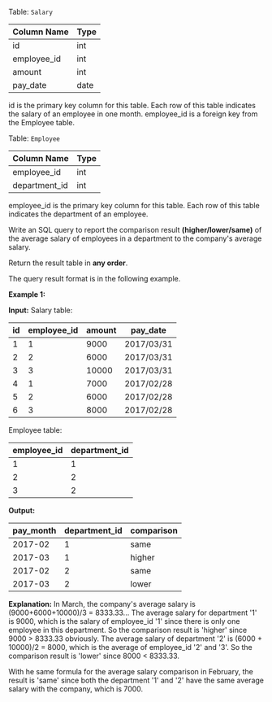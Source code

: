 ﻿
Table:  `Salary`


| Column Name | Type |
|-|-
| id          | int  |
| employee_id | int  |
| amount      | int  |
| pay_date    | date |

id is the primary key column for this table.
Each row of this table indicates the salary of an employee in one month.
employee_id is a foreign key from the Employee table.

Table:  `Employee`

| Column Name   | Type |
|-|-
| employee_id   | int  |
| department_id | int  |

employee_id is the primary key column for this table.
Each row of this table indicates the department of an employee.

Write an SQL query to report the comparison result  **(higher/lower/same)**  of the average salary of employees in a department to the company's average salary.

Return the result table in  **any order**.

The query result format is in the following example.

**Example 1:**

**Input:** 
Salary table:

| id | employee_id | amount | pay_date   |
|-|-|-|-
| 1  | 1           | 9000   | 2017/03/31 |
| 2  | 2           | 6000   | 2017/03/31 |
| 3  | 3           | 10000  | 2017/03/31 |
| 4  | 1           | 7000   | 2017/02/28 |
| 5  | 2           | 6000   | 2017/02/28 |
| 6  | 3           | 8000   | 2017/02/28 |

Employee table:

| employee_id | department_id |
|-|-
| 1           | 1             |
| 2           | 2             |
| 3           | 2             |

**Output:** 

| pay_month | department_id | comparison |
|-|-|-
| 2017-02   | 1             | same       |
| 2017-03   | 1             | higher     |
| 2017-02   | 2             | same       |
| 2017-03   | 2             | lower      |

**Explanation:** 
In March, the company's average salary is (9000+6000+10000)/3 = 8333.33...
The average salary for department '1' is 9000, which is the salary of employee_id '1' since there is only one employee in this department. So the comparison result is 'higher' since 9000 > 8333.33 obviously.
The average salary of department '2' is (6000 + 10000)/2 = 8000, which is the average of employee_id '2' and '3'. So the comparison result is 'lower' since 8000 < 8333.33.

With he same formula for the average salary comparison in February, the result is 'same' since both the department '1' and '2' have the same average salary with the company, which is 7000.
